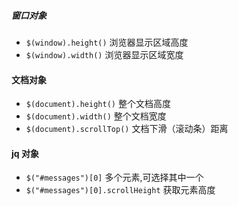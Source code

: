 ##### 窗口对象
* `$(window).height()` 浏览器显示区域高度
* `$(window).width()`  浏览器显示区域宽度

#### 文档对象
* `$(document).height()`    整个文档高度
* `$(document).width()`     整个文档宽度
* `$(document).scrollTop()` 文档下滑（滚动条）距离

#### jq 对象
* `$("#messages")[0]`               多个元素,可选择其中一个
* `$("#messages")[0].scrollHeight`  获取元素高度